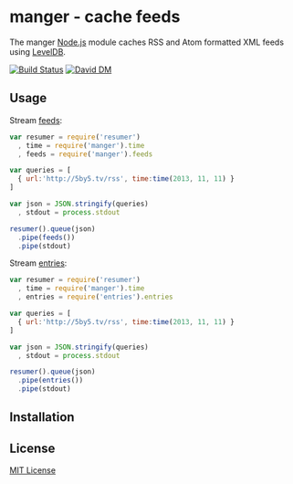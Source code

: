 # manger - cache feeds 

The manger [Node.js](http://nodejs.org/) module caches RSS and Atom formatted XML feeds using [LevelDB](https://github.com/rvagg/node-levelup).

[![Build Status](https://secure.travis-ci.org/michaelnisi/manger.png)](http://travis-ci.org/michaelnisi/manger) [![David DM](https://david-dm.org/michaelnisi/manger.png)](http://david-dm.org/michaelnisi/manger)

## Usage

Stream [feeds](https://github.com/michaelnisi/pickup#eventfeed):
```js
var resumer = require('resumer')
  , time = require('manger').time
  , feeds = require('manger').feeds

var queries = [
  { url:'http://5by5.tv/rss', time:time(2013, 11, 11) }
]

var json = JSON.stringify(queries)
  , stdout = process.stdout

resumer().queue(json)
  .pipe(feeds())
  .pipe(stdout)
```

Stream [entries](https://github.com/michaelnisi/pickup#evententry):
```js
var resumer = require('resumer')
  , time = require('manger').time
  , entries = require('entries').entries

var queries = [
  { url:'http://5by5.tv/rss', time:time(2013, 11, 11) }
]

var json = JSON.stringify(queries)
  , stdout = process.stdout

resumer().queue(json)
  .pipe(entries())
  .pipe(stdout)
```
## Installation

## License

[MIT License](https://raw.github.com/michaelnisi/manger/master/LICENSE)

